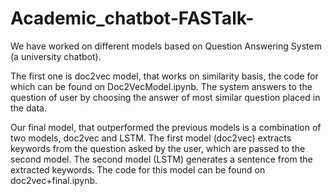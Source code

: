# Academic_chatbot-FASTalk-

We have worked on different models based on Question Answering System (a university chatbot). 

The first one is doc2vec model, that works on similarity basis, the code for which can be found on Doc2VecModel.ipynb. The system answers to the question of user by choosing the answer of most similar question placed in the data.


Our final model, that outperformed the previous models is a combination of two models, doc2vec and LSTM. The first model (doc2vec) extracts keywords from the question asked by the user, which are passed to the second model. The second model (LSTM) generates a sentence from the extracted keywords. The code for this model can be found on doc2vec+final.ipynb.

